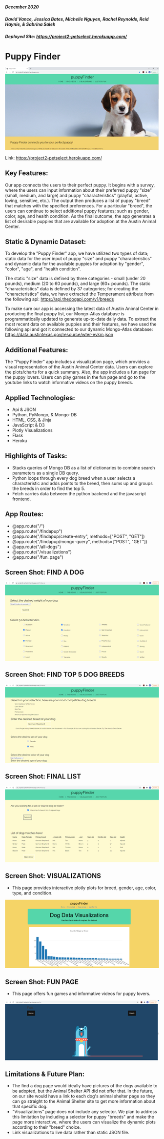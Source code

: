##### December 2020
##### David Vance, Jessica Bates, Michelle Nguyen, Rachel Reynolds, Reid Haynie, & Sabrina Saleh
##### Deployed Site: https://project2-petselect.herokuapp.com/
# **Puppy Finder**

![screen-1](ScreenShots/screen_1.PNG)

Link: https://project2-petselect.herokuapp.com/

## Key Features:
Our app connects the users to their perfect puppy. It begins with a survey, where the users can input information about their preferred puppy "size" (small, medium, and large) and puppy "characteristics" (playful, active, loving, sensitive, etc.). The output then produces a list of puppy "breed" that matches with the specified preferences. For a particular "breed", the users can continue to select additional puppy features; such as gender, color, age, and health condition. As the final outcome, the app generates a list of desirable puppies that are available for adoption at the Austin Animal Center. 

## Static & Dynamic Dataset:
To develop the "Puppy Finder" app, we have utilized two types of data; static data for the user input of puppy "size" and puppy "characteristics" and dynamic data for the available puppies for adoption by "gender", "color", "age", and "health condition".

The static "size" data is defined by three categories - small (under 20 pounds), medium (20 to 60 pounds), and large (60+ pounds). The static "characteristics" data is defined by 37 categories; for creating the "characteristics" data, we have extracted the Temperament attribute from the following api: https://api.thedogapi.com/v1/breeds

To make sure our app is accessing the latest data of Austin Animal Center in producing the final puppy list, our Mongo-Atlas database is programmatically updated to generate up-to-date daily data. To extract the most recent data on available puppies and their features, we have used the following api and got it connected to our dynamic Mongo-Atlas database: https://data.austintexas.gov/resource/wter-evkm.json

## Additional Features:
The "Puppy Finder" app includes a visualization page, which provides a visual representation of the Austin Animal Center data. Users can explore the plots/charts for a quick summary. Also, the app includes a fun page for the puppy lovers. Users can play games in the fun page and go to the youtube links to watch informative videos on the puppy breeds.  

## Applied Technologies:
* Api & JSON
* Python, PyMongo, & Mongo-DB
* HTML, CSS, & Jinja
* JavaScript & D3
* Plotly Visualizations
* Flask
* Heroku

## Highlights of Tasks:
* Stacks queries of Mongo DB as a list of dictionaries to combine search parameters as a single DB query.
* Python loops through every dog breed when a user selects a characteristic and adds points to the breed, then sums up and groups the breeds in order to find the top 5. 
* Fetch carries data between the python backend and the javascript frontend.

## App Routes:
* @app.route("/")
* @app.route("/findapup")
* @app.route("/findapup/create-entry", methods=["POST", "GET"])
* @app.route("/findapup/mongo-query", methods=["POST", "GET"])
* @app.route("/all-dogs")
* @app.route("/visualizations")
* @app.route("/fun_page")

## Screen Shot: FIND A DOG

![screen-2](ScreenShots/screen_2.PNG)

## Screen Shot: FIND TOP 5 DOG BREEDS 

![screen-3](ScreenShots/screen_3.PNG)

## Screen Shot: FINAL LIST 

![screen-4](ScreenShots/screen_4.PNG)

## Screen Shot: VISUALIZATIONS
* This page provides interactive plotly plots for breed, gender, age, color, type, and condition.

![screen-5](ScreenShots/screen_5.PNG)

## Screen Shot: FUN PAGE
* This page offers fun games and informative videos for puppy lovers.

![screen-fun](ScreenShots/screen_fun.PNG)

## Limitations & Future Plan:
* The find a dog page would ideally have pictures of the dogs available to be adopted, but the Animal Shelter API did not offer that. In the future,  on our site would have  a link to each dog's animal shelter page so they can go straight to the Animal Shelter site to get more information about that specific dog. 
* "Visualizations" page does not include any selector. We plan to address this limitation by including a selector for puppy "breeds" and make the page more interactive, where the users can visualize the dynamic plots according to their "breed" choice.
* Link visualizations to live data rather than static JSON file.




